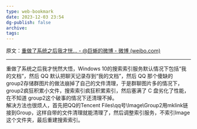 ```yaml
---
type: web-bookmark
date: 2023-12-03 23:54
dg-publish: false
archive: 
tags:
---
```

原文：[重做了系统之后我才恍... - @巨蜥的微博 - 微博 (weibo.com)](https://weibo.com/2158133667/L3HyexcMR?pagetype=fav)

---

重做了系统之后我才恍然大悟，Windows 10的搜索索引服务默认情况下包括“我的文档”，然后 QQ 默认把聊天记录存到“我的文档”，然后 QQ 那个傻缺的 group2存储群图片的做法崩掉了自己的文件清理，于是群聊图片多的情况下，group2疯狂积累小文件，搜索索引疯狂积累索引，然后塞满了 C 盘劣化了性能，在不知道 group2这个破事的情况下还清理不掉。  
解决方法也很烦人，首先把QQ的Tencent Files\qq号\Image\Group2用mklink链接到Group，这样自带的文件清理就能清理了，然后调整索引服务，不索引Image这个文件夹，最后重建搜索索引。